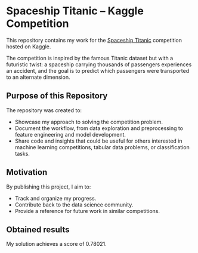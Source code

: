 # Spaceship Titanic – Kaggle Competition

This repository contains my work for the [Spaceship Titanic](https://www.kaggle.com/competitions/spaceship-titanic/overview) competition hosted on Kaggle.  

The competition is inspired by the famous Titanic dataset but with a futuristic twist: a spaceship carrying thousands of passengers experiences an accident, and the goal is to predict which passengers were transported to an alternate dimension.  

## Purpose of this Repository

The repository was created to:  
- Showcase my approach to solving the competition problem.  
- Document the workflow, from data exploration and preprocessing to feature engineering and model development.  
- Share code and insights that could be useful for others interested in machine learning competitions, tabular data problems, or classification tasks.  

## Motivation

By publishing this project, I aim to:  
- Track and organize my progress.  
- Contribute back to the data science community.  
- Provide a reference for future work in similar competitions.  

## Obtained results

My solution achieves a score of 0.78021.

